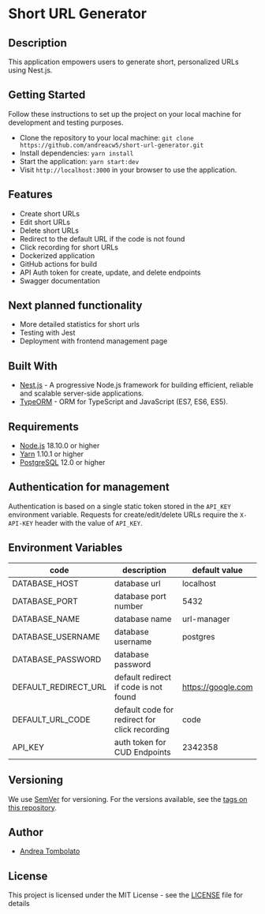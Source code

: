 # Short URL Generator

## Description
This application empowers users to generate short, personalized URLs using Nest.js.

## Getting Started
Follow these instructions to set up the project on your local machine for development and testing purposes.
 - Clone the repository to your local machine: `git clone https://github.com/andreacw5/short-url-generator.git`
 - Install dependencies: `yarn install`
 - Start the application: `yarn start:dev`
 - Visit `http://localhost:3000` in your browser to use the application.

## Features
 - Create short URLs
 - Edit short URLs
 - Delete short URLs
 - Redirect to the default URL if the code is not found
 - Click recording for short URLs
 - Dockerized application
 - GitHub actions for build
 - API Auth token for create, update, and delete endpoints
 - Swagger documentation

## Next planned functionality
 - More detailed statistics for short urls
 - Testing with Jest
 - Deployment with frontend management page

## Built With
- [Nest.js](https://nestjs.com/) - A progressive Node.js framework for building efficient, reliable and scalable server-side applications.
- [TypeORM](https://typeorm.io/#/) - ORM for TypeScript and JavaScript (ES7, ES6, ES5).

## Requirements
- [Node.js](https://nodejs.org/en/download/) 18.10.0 or higher
- [Yarn](https://yarnpkg.com/en/) 1.10.1 or higher
- [PostgreSQL](https://www.postgresql.org/download/) 12.0 or higher

## Authentication for management
Authentication is based on a single static token stored in the `API_KEY` environment variable. Requests for create/edit/delete URLs require the `X-API-KEY` header with the value of `API_KEY`.

## Environment Variables
| code                 | description                                   | default value      |
|----------------------|-----------------------------------------------|--------------------|
| DATABASE_HOST        | database url                                  | localhost          |
| DATABASE_PORT        | database port number                          | 5432               |
| DATABASE_NAME        | database name                                 | url-manager        |
| DATABASE_USERNAME    | database username                             | postgres           |
| DATABASE_PASSWORD    | database password                             |                    |
| DEFAULT_REDIRECT_URL | default redirect if code is not found         | https://google.com |
| DEFAULT_URL_CODE     | default code for redirect for click recording | code               |
| API_KEY              | auth token for CUD Endpoints                  | 2342358            |

## Versioning
We use [SemVer](http://semver.org/) for versioning. For the versions available, see the [tags on this repository](https://github.com/andreacw5/url-manager-app/releases).

## Author
- [Andrea Tombolato](https://andreatombolato.dev)

## License
This project is licensed under the MIT License - see the [LICENSE](LICENSE) file for details
